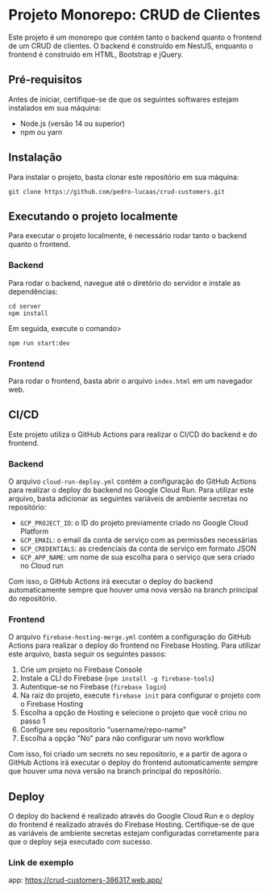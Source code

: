 # Projeto Monorepo: CRUD de Clientes

Este projeto é um monorepo que contém tanto o backend quanto o frontend de um CRUD de clientes. O backend é construído em NestJS, enquanto o frontend é construído em HTML, Bootstrap e jQuery.

## Pré-requisitos

Antes de iniciar, certifique-se de que os seguintes softwares estejam instalados em sua máquina:

- Node.js (versão 14 ou superior)
- npm ou yarn

## Instalação

Para instalar o projeto, basta clonar este repositório em sua máquina:

```
git clone https://github.com/pedro-lucaas/crud-customers.git
```

## Executando o projeto localmente

Para executar o projeto localmente, é necessário rodar tanto o backend quanto o frontend.

### Backend

Para rodar o backend, navegue até o diretório do servidor e instale as dependências:

```
cd server
npm install
```

Em seguida, execute o comando>

```
npm run start:dev
```

### Frontend

Para rodar o frontend, basta abrir o arquivo `index.html` em um navegador web.

## CI/CD

Este projeto utiliza o GitHub Actions para realizar o CI/CD do backend e do frontend.

### Backend

O arquivo `cloud-run-deploy.yml` contém a configuração do GitHub Actions para realizar o deploy do backend no Google Cloud Run. Para utilizar este arquivo, basta adicionar as seguintes variáveis de ambiente secretas no repositório:

- `GCP_PROJECT_ID`: o ID do projeto previamente criado no Google Cloud Platform
- `GCP_EMAIL`: o email da conta de serviço com as permissões necessárias
- `GCP_CREDENTIALS`: as credenciais da conta de serviço em formato JSON
- `GCP_APP_NAME`: um nome de sua escolha para o serviço que sera criado no Cloud run

Com isso, o GitHub Actions irá executar o deploy do backend automaticamente sempre que houver uma nova versão na branch principal do repositório.

### Frontend

O arquivo `firebase-hosting-merge.yml` contém a configuração do GitHub Actions para realizar o deploy do frontend no Firebase Hosting. Para utilizar este arquivo, basta seguir os seguintes passos:

1. Crie um projeto no Firebase Console
2. Instale a CLI do Firebase (`npm install -g firebase-tools`)
3. Autentique-se no Firebase (`firebase login`)
4. Na raiz do projeto, execute `firebase init` para configurar o projeto com o Firebase Hosting
6. Escolha a opção de Hosting e selecione o projeto que você criou no passo 1
7. Configure seu repositorio "username/repo-name"
10. Escolha a opção "No" para não configurar um novo workflow

Com isso, foi criado um secrets no seu repositorio, e a partir de agora o GitHub Actions irá executar o deploy do frontend automaticamente sempre que houver uma nova versão na branch principal do repositório.

## Deploy

O deploy do backend é realizado através do Google Cloud Run e o deploy do frontend é realizado através do Firebase Hosting. Certifique-se de que as variáveis de ambiente secretas estejam configuradas corretamente para que o deploy seja executado com sucesso.

### Link de exemplo 
app: https://crud-customers-386317.web.app/
